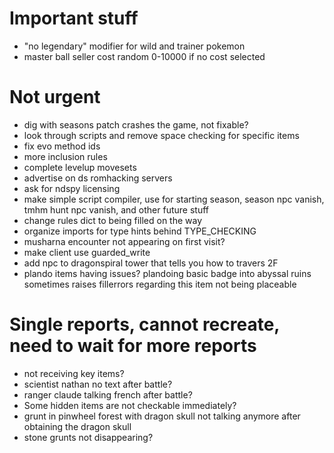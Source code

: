 # Important stuff

- "no legendary" modifier for wild and trainer pokemon
- master ball seller cost random 0-10000 if no cost selected

# Not urgent

- dig with seasons patch crashes the game, not fixable?
- look through scripts and remove space checking for specific items
- fix evo method ids
- more inclusion rules
- complete levelup movesets
- advertise on ds romhacking servers
- ask for ndspy licensing
- make simple script compiler, use for starting season, season npc vanish, tmhm hunt npc vanish, and other future stuff
- change rules dict to being filled on the way
- organize imports for type hints behind TYPE_CHECKING
- musharna encounter not appearing on first visit?
- make client use guarded_write
- add npc to dragonspiral tower that tells you how to travers 2F
- plando items having issues? plandoing basic badge into abyssal ruins sometimes raises fillerrors regarding this item not being placeable

# Single reports, cannot recreate, need to wait for more reports

- not receiving key items?
- scientist nathan no text after battle?
- ranger claude talking french after battle?
- Some hidden items are not checkable immediately?
- grunt in pinwheel forest with dragon skull not talking anymore after obtaining the dragon skull
- stone grunts not disappearing?

